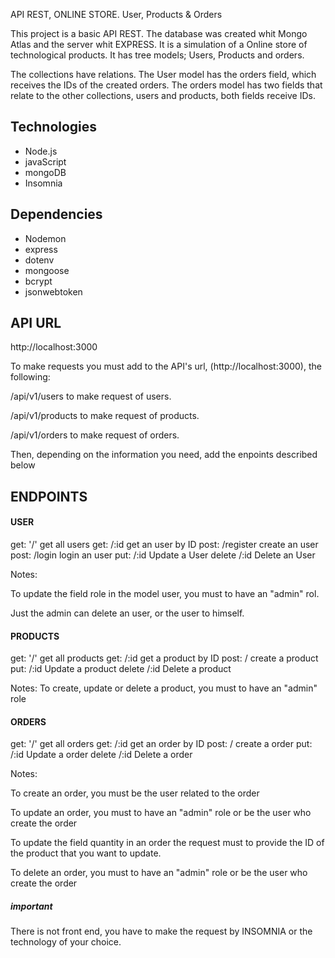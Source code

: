 API REST, ONLINE STORE. User, Products & Orders

This project is a basic API REST. The database was created whit Mongo Atlas and the server whit EXPRESS. It is a simulation of a Online store of technological products. It has tree models; Users, Products and orders.

The collections have relations. The User model has the orders field, which receives the IDs of the created orders. The orders model has two fields that relate to the other collections, users and products, both fields receive IDs.

## Technologies

- Node.js
- javaScript
- mongoDB
- Insomnia

## Dependencies

- Nodemon
- express
- dotenv
- mongoose
- bcrypt
- jsonwebtoken

## API URL

http://localhost:3000

To make requests you must add to the API's url, (http://localhost:3000), the following:

/api/v1/users to make request of users.


/api/v1/products to make request of products.



/api/v1/orders to make request of orders.


Then, depending on the information you need, add the enpoints described below

## ENDPOINTS

#### USER

get: '/' get all users
get: /:id get an user by ID
post: /register create an user
post: /login login an user
put: /:id Update a User
delete /:id Delete an User

Notes:

To update the field role in the model user, you must to have an "admin" rol.

Just the admin can delete an user, or the user to himself.

#### PRODUCTS

get: '/' get all products
get: /:id get a product by ID
post: / create a product
put: /:id Update a product
delete /:id Delete a product

Notes:
To create, update or delete a product, you must to have an "admin" role

#### ORDERS

get: '/' get all orders
get: /:id get an order by ID
post: / create a order
put: /:id Update a order
delete /:id Delete a order

Notes:

To create an order, you must be the user related to the order

To update an order, you must to have an "admin" role or be the user who create the order

To update the field quantity in an order the request must to provide the ID of the product that you want to update.

To delete an order, you must to have an "admin" role or be the user who create the order

##### important

There is not front end, you have to make the request by INSOMNIA or the technology of your choice.
